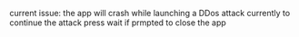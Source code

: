 current issue: the app will crash while launching a DDos attack
currently to continue the attack press wait if prmpted to close the app
